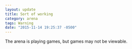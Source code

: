 ```yaml
---
layout: update
title: Sort of working
category: arena
tags: Warning
date: "2015-11-14 19:25:37 -0500"
---
```


The arena is playing games, but games may not be viewable.
